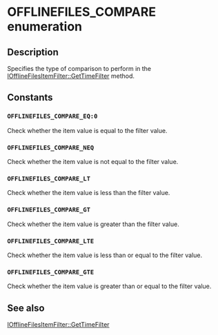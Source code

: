 # OFFLINEFILES_COMPARE enumeration

## Description

Specifies the type of comparison to perform in the [IOfflineFilesItemFilter::GetTimeFilter](https://learn.microsoft.com/previous-versions/windows/desktop/api/cscobj/nf-cscobj-iofflinefilesitemfilter-gettimefilter) method.

## Constants

### `OFFLINEFILES_COMPARE_EQ:0`

Check whether the item value is equal to the filter value.

### `OFFLINEFILES_COMPARE_NEQ`

Check whether the item value is not equal to the filter value.

### `OFFLINEFILES_COMPARE_LT`

Check whether the item value is less than the filter value.

### `OFFLINEFILES_COMPARE_GT`

Check whether the item value is greater than the filter value.

### `OFFLINEFILES_COMPARE_LTE`

Check whether the item value is less than or equal to the filter value.

### `OFFLINEFILES_COMPARE_GTE`

Check whether the item value is greater than or equal to the filter value.

## See also

[IOfflineFilesItemFilter::GetTimeFilter](https://learn.microsoft.com/previous-versions/windows/desktop/api/cscobj/nf-cscobj-iofflinefilesitemfilter-gettimefilter)